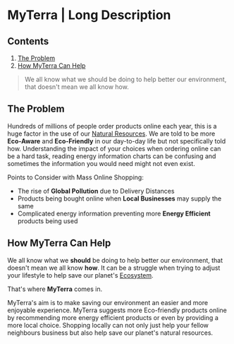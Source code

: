 # MyTerra | Long Description

## Contents

1. [The Problem](#the-problem)
1. [How MyTerra Can Help](#how-myterra-will-help)

> We all know what we should be doing to help better our environment, that doesn't mean we all know how.

## The Problem

Hundreds of millions of people order products online each year, this is a huge factor in the use of our <u>Natural Resources</u>. We are told to be more **Eco-Aware** and **Eco-Friendly** in our day-to-day life but not specifically told how. Understanding the impact of your choices when ordering online can be a hard task, reading energy information charts can be confusing and sometimes the information you would need might not even exist.

Points to Consider with Mass Online Shopping:

* The rise of **Global Pollution** due to Delivery Distances
* Products being bought online when **Local Businesses** may supply the same
* Complicated energy information preventing more **Energy Efficient** products being used

## How MyTerra Can Help

We all know what we **should** be doing to help better our environment, that doesn't mean we all know **how**. It can be a struggle when trying to adjust your lifestyle to help save our planet's <u>Ecosystem</u>.

That's where **MyTerra** comes in.

MyTerra's aim is to make saving our environment an easier and more enjoyable experience. MyTerra suggests more Eco-friendly products online by recommending more energy efficient products or even by providing a more local choice. Shopping locally can not only just help your fellow neighbours business but also help save our planet's natural resources.